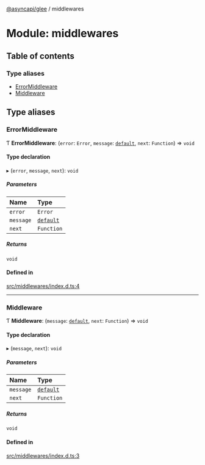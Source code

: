 [@asyncapi/glee](../README.md) / middlewares

# Module: middlewares

## Table of contents

### Type aliases

- [ErrorMiddleware](middlewares.md#errormiddleware)
- [Middleware](middlewares.md#middleware)

## Type aliases

### ErrorMiddleware

Ƭ **ErrorMiddleware**: (`error`: `Error`, `message`: [`default`](../classes/lib_message.default.md), `next`: `Function`) => `void`

#### Type declaration

▸ (`error`, `message`, `next`): `void`

##### Parameters

| Name | Type |
| :------ | :------ |
| `error` | `Error` |
| `message` | [`default`](../classes/lib_message.default.md) |
| `next` | `Function` |

##### Returns

`void`

#### Defined in

[src/middlewares/index.d.ts:4](https://github.com/fmvilas/glee/blob/5924dda/src/middlewares/index.d.ts#L4)

___

### Middleware

Ƭ **Middleware**: (`message`: [`default`](../classes/lib_message.default.md), `next`: `Function`) => `void`

#### Type declaration

▸ (`message`, `next`): `void`

##### Parameters

| Name | Type |
| :------ | :------ |
| `message` | [`default`](../classes/lib_message.default.md) |
| `next` | `Function` |

##### Returns

`void`

#### Defined in

[src/middlewares/index.d.ts:3](https://github.com/fmvilas/glee/blob/5924dda/src/middlewares/index.d.ts#L3)
